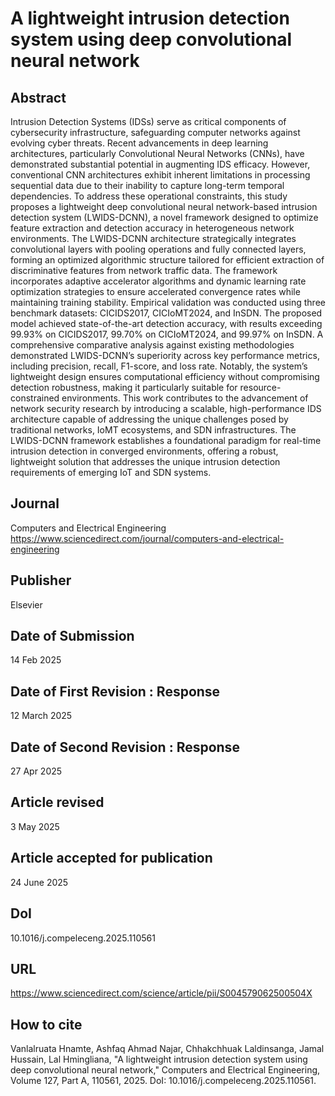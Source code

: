 # A lightweight intrusion detection system using deep convolutional neural network

## Abstract
Intrusion Detection Systems (IDSs) serve as critical components of cybersecurity infrastructure, safeguarding computer networks against evolving cyber threats. Recent advancements in deep learning architectures, particularly Convolutional Neural Networks (CNNs), have demonstrated substantial potential in augmenting IDS efficacy. However, conventional CNN architectures exhibit inherent limitations in processing sequential data due to their inability to capture long-term temporal dependencies. To address these operational constraints, this study proposes a lightweight deep convolutional neural network-based intrusion detection system (LWIDS-DCNN), a novel framework designed to optimize feature extraction and detection accuracy in heterogeneous network environments. The LWIDS-DCNN architecture strategically integrates convolutional layers with pooling operations and fully connected layers, forming an optimized algorithmic structure tailored for efficient extraction of discriminative features from network traffic data. The framework incorporates adaptive accelerator algorithms and dynamic learning rate optimization strategies to ensure accelerated convergence rates while maintaining training stability. Empirical validation was conducted using three benchmark datasets: CICIDS2017, CICIoMT2024, and InSDN. The proposed model achieved state-of-the-art detection accuracy, with results exceeding 99.93% on CICIDS2017, 99.70% on CICIoMT2024, and 99.97% on InSDN. A comprehensive comparative analysis against existing methodologies demonstrated LWIDS-DCNN’s superiority across key performance metrics, including precision, recall, F1-score, and loss rate. Notably, the system’s lightweight design ensures computational efficiency without compromising detection robustness, making it particularly suitable for resource-constrained environments. This work contributes to the advancement of network security research by introducing a scalable, high-performance IDS architecture capable of addressing the unique challenges posed by traditional networks, IoMT ecosystems, and SDN infrastructures. The LWIDS-DCNN framework establishes a foundational paradigm for real-time intrusion detection in converged environments, offering a robust, lightweight solution that addresses the unique intrusion detection requirements of emerging IoT and SDN systems.

## Journal
Computers and Electrical Engineering
https://www.sciencedirect.com/journal/computers-and-electrical-engineering

## Publisher
Elsevier

## Date of Submission
14 Feb 2025 

## Date of First Revision : Response
12 March 2025

## Date of Second Revision : Response
27 Apr 2025

## Article revised
3 May 2025

## Article accepted for publication
24 June 2025

## DoI
10.1016/j.compeleceng.2025.110561

## URL
https://www.sciencedirect.com/science/article/pii/S004579062500504X

## How to cite
Vanlalruata Hnamte, Ashfaq Ahmad Najar, Chhakchhuak Laldinsanga, Jamal Hussain, Lal Hmingliana, "A lightweight intrusion detection system using deep convolutional neural network," Computers and Electrical Engineering, Volume 127, Part A, 110561, 2025.
DoI: 10.1016/j.compeleceng.2025.110561.

